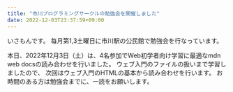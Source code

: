 ```yaml
---
title: "市川プログラミングサークルの勉強会を開催しました"
date: 2022-12-03T23:37:59+09:00
---
```


いさもんです。
毎月第1,3土曜日に市川駅の公民館で勉強会を行なっています。

本日、2022年12月3日（土）は、4名参加でWeb初学者向け学習に最適なmdn web docsの読み合わせを行いました。
ウェブ入門のファイルの扱いまで学習しましたので、
次回はウェブ入門のHTMLの基本から読み合わせを行います。
お時間のある方は勉強会までに、一読をお願いします。
